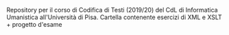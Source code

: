 Repository per il corso di Codifica di Testi (2019/20) del CdL di Informatica Umanistica all'Università di Pisa.
Cartella contenente esercizi di XML e XSLT + progetto d'esame
